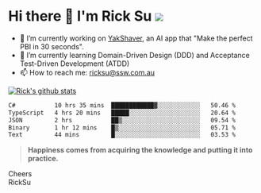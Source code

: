 # Hi there 👋 I'm Rick Su ![](https://komarev.com/ghpvc/?username=ricksu978)
<!--
**ricksu978/ricksu978** is a ✨ _special_ ✨ repository because its `README.md` (this file) appears on your GitHub profile.

Here are some ideas to get you started:
-->
- 🔭 I’m currently working on [YakShaver](https://yakshaver.ai/), an AI app that "Make the perfect PBI in 30 seconds".
- 🌱 I’m currently learning Domain-Driven Design (DDD) and Acceptance Test-Driven Development (ATDD)
- 📫 How to reach me: ricksu@ssw.com.au
<!--
- 👯 I’m looking to collaborate on ...
- 🤔 I’m looking for help with ...
- 💬 Ask me about ...
-->
<!--
- 😄 Pronouns: ...
- ⚡ Fun fact: ...
-->
[![Rick's github stats](https://github-readme-stats.vercel.app/api?username=ricksu978&theme=dark)](https://github.com/ricksu978/ricksu978)

<!--START_SECTION:waka-->

```txt
C#           10 hrs 35 mins  ████████████▓░░░░░░░░░░░░   50.46 %
TypeScript   4 hrs 20 mins   █████░░░░░░░░░░░░░░░░░░░░   20.64 %
JSON         2 hrs           ██▒░░░░░░░░░░░░░░░░░░░░░░   09.54 %
Binary       1 hr 12 mins    █▒░░░░░░░░░░░░░░░░░░░░░░░   05.71 %
Text         44 mins         █░░░░░░░░░░░░░░░░░░░░░░░░   03.53 %
```

<!--END_SECTION:waka-->

> **Happiness comes from acquiring the knowledge and putting it into practice.**

Cheers  
RickSu 
